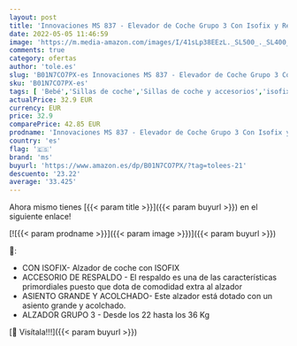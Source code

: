 ```yaml
---
layout: post
title: 'Innovaciones MS 837 - Elevador de Coche Grupo 3 Con Isofix y Respaldo'
date: 2022-05-05 11:46:59
image: 'https://m.media-amazon.com/images/I/41sLp38EEzL._SL500_._SL400_.jpg'
comments: true
category: ofertas
author: 'tole.es'
slug: 'B01N7CO7PX-es Innovaciones MS 837 - Elevador de Coche Grupo 3 Con Isofix...'
sku: 'B01N7CO7PX-es'
tags: [ 'Bebé','Sillas de coche','Sillas de coche y accesorios','isofix','ms','🇪🇸', ]
actualPrice: 32.9 EUR
currency: EUR
price: 32.9
comparePrice: 42.85 EUR
prodname: 'Innovaciones MS 837 - Elevador de Coche Grupo 3 Con Isofix y Respaldo'
country: 'es'
flag: '🇪🇸'
brand: 'ms'
buyurl: 'https://www.amazon.es/dp/B01N7CO7PX/?tag=tolees-21'
descuento: '23.22'
average: '33.425'
---
```


Ahora mismo tienes [{{< param title >}}]({{< param buyurl >}}) en el siguiente enlace!

[![{{< param prodname >}}]({{< param image >}})]({{< param buyurl >}})

🔎:

- CON ISOFIX- Alzador de coche con ISOFIX
- ACCESORIO DE RESPALDO - El respaldo es una de las características primordiales puesto que dota de comodidad extra al alzador
- ASIENTO GRANDE Y ACOLCHADO- Este alzador está dotado con un asiento grande y acolchado.
- ALZADOR GRUPO 3 - Desde los 22 hasta los 36 Kg

[🛒 Visítala!!!]({{< param buyurl >}})
